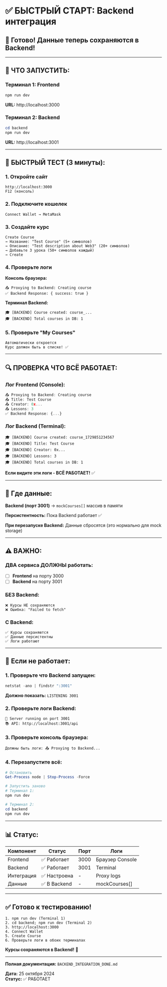 # ✅ БЫСТРЫЙ СТАРТ: Backend интеграция

## 🎉 Готово! Данные теперь сохраняются в Backend!

---

## 🚀 ЧТО ЗАПУСТИТЬ:

### Терминал 1: Frontend
```powershell
npm run dev
```
**URL:** http://localhost:3000

### Терминал 2: Backend
```powershell
cd backend
npm run dev
```
**URL:** http://localhost:3001

---

## 🧪 БЫСТРЫЙ ТЕСТ (3 минуты):

### 1. Откройте сайт
```
http://localhost:3000
F12 (консоль)
```

### 2. Подключите кошелек
```
Connect Wallet → MetaMask
```

### 3. Создайте курс
```
Create Course
→ Название: "Test Course" (5+ символов)
→ Описание: "Test description about Web3" (20+ символов)
→ Добавьте 3 урока (50+ символов каждый)
→ Create
```

### 4. Проверьте логи

**Консоль браузера:**
```
📤 Proxying to Backend: Creating course
✅ Backend Response: { success: true }
```

**Терминал Backend:**
```
🎓 [BACKEND] Course created: course_...
🎓 [BACKEND] Total courses in DB: 1
```

### 5. Проверьте "My Courses"
```
Автоматически откроется
Курс должен быть в списке! ✅
```

---

## 🔍 ПРОВЕРКА ЧТО ВСЁ РАБОТАЕТ:

### Лог Frontend (Console):
```javascript
📤 Proxying to Backend: Creating course
📤 Title: Test Course
📤 Creator: 0x...
📤 Lessons: 3
✅ Backend Response: {...}
```

### Лог Backend (Terminal):
```
🎓 [BACKEND] Course created: course_1729851234567
🎓 [BACKEND] Title: Test Course
🎓 [BACKEND] Creator: 0x...
🎓 [BACKEND] Lessons: 3
🎓 [BACKEND] Total courses in DB: 1
```

**Если видите эти логи - ВСЁ РАБОТАЕТ!** ✅

---

## 💾 Где данные:

**Backend (порт 3001)** → `mockCourses[]` массив в памяти

**Персистентность:** Пока Backend работает ✅

**При перезапуске Backend:** Данные сбросятся (это нормально для mock storage)

---

## ⚠️ ВАЖНО:

### ДВА сервиса ДОЛЖНЫ работать:

- [ ] **Frontend** на порту 3000
- [ ] **Backend** на порту 3001

### БЕЗ Backend:
```
❌ Курсы НЕ сохраняются
❌ Ошибка: "Failed to fetch"
```

### С Backend:
```
✅ Курсы сохраняются
✅ Данные персистентны
✅ Логи работают
```

---

## 🔧 Если не работает:

### 1. Проверьте что Backend запущен:
```powershell
netstat -ano | findstr ":3001"
```
**Должно показать:** `LISTENING 3001`

### 2. Проверьте логи Backend:
```
🚀 Server running on port 3001
📚 API: http://localhost:3001/api
```

### 3. Проверьте консоль браузера:
```
Должны быть логи: 📤 Proxying to Backend...
```

### 4. Перезапустите всё:
```powershell
# Остановить
Get-Process node | Stop-Process -Force

# Запустить заново
# Терминал 1:
npm run dev

# Терминал 2:
cd backend
npm run dev
```

---

## 📊 Статус:

| Компонент | Статус | Порт | Логи |
|-----------|--------|------|------|
| Frontend | ✅ Работает | 3000 | Браузер Console |
| Backend | ✅ Работает | 3001 | Terminal |
| Интеграция | ✅ Настроена | - | Proxy logs |
| Данные | ✅ В Backend | - | mockCourses[] |

---

## ✅ Готово к тестированию!

```
1. npm run dev (Terminal 1)
2. cd backend; npm run dev (Terminal 2)
3. http://localhost:3000
4. Connect Wallet
5. Create Course
6. Проверьте логи в обоих терминалах
```

**Курсы сохраняются в Backend!** 🎉

---

**Полная документация:** `BACKEND_INTEGRATION_DONE.md`

**Дата:** 25 октября 2024  
**Статус:** ✅ РАБОТАЕТ

